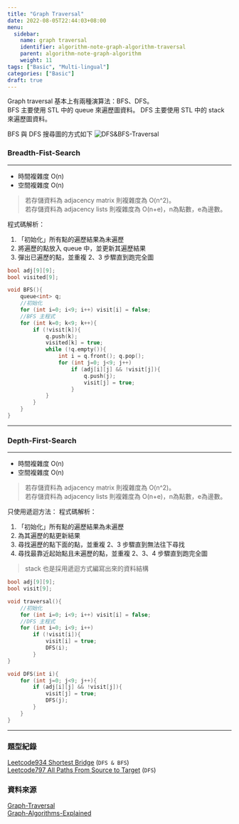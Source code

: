 ```yaml
---
title: "Graph Traversal"
date: 2022-08-05T22:44:03+08:00
menu:
  sidebar:
    name: graph traversal
    identifier: algorithm-note-graph-algorithm-traversal
    parent: algorithm-note-graph-algorithm
    weight: 11
tags: ["Basic", "Multi-lingual"]
categories: ["Basic"]
draft: true
---
```


Graph traversal 基本上有兩種演算法：BFS、DFS。  
BFS 主要使用 STL 中的 queue 來遍歷圖資料。
DFS 主要使用 STL 中的 stack 來遍歷圖資料。

BFS 與 DFS 搜尋圖的方式如下
![DFS&BFS-Traversal](https://blog-c7ff.kxcdn.com/blog/wp-content/uploads/2015/05/dfsbfs_animation_final.gif)

### Breadth-Fist-Search
***
- 時間複雜度 O(n)
- 空間複雜度 O(n)
> 若存儲資料為 adjacency matrix 則複雜度為 O(n^2)。  
  若存儲資料為 adjacency lists 則複雜度為 O(n+e)，n為點數，e為邊數。

程式碼解析：
1. 「初始化」所有點的遍歷結果為未遍歷
2. 將遍歷的點放入 queue 中，並更新其遍歷結果
3. 彈出已遍歷的點，並重複 2、3 步驟直到跑完全圖

```C++
bool adj[9][9];
bool visited[9];

void BFS(){
    queue<int> q;
    //初始化
    for (int i=0; i<9; i++) visit[i] = false; 
    //BFS 主程式
    for (int k=0; k<9; k++){
        if (!visit[k]){
            q.push(k);
            visited[k] = true;
            while (!q.empty()){
                int i = q.front(); q.pop();
                for (int j=0; j<9; j++)
                    if (adj[i][j] && !visit[j]){
                        q.push(j);
                        visit[j] = true;
                    }
            }
        }
    }
}
```
***

### Depth-First-Search
***
- 時間複雜度 O(n)
- 空間複雜度 O(n)
> 若存儲資料為 adjacency matrix 則複雜度為 O(n^2)。  
  若存儲資料為 adjacency lists 則複雜度為 O(n+e)，n為點數，e為邊數。

只使用遞迴方法：
程式碼解析：
1. 「初始化」所有點的遍歷結果為未遍歷
2. 為其遍歷的點更新結果
3. 尋找遍歷的點下面的點，並重複 2、3 步驟直到無法往下尋找
4. 尋找最靠近起始點且未遍歷的點，並重複 2、3、4 步驟直到跑完全圖
> stack 也是採用遞迴方式編寫出來的資料結構

```C++
bool adj[9][9];
bool visit[9];

void traversal(){
    //初始化
    for (int i=0; i<9; i++) visit[i] = false;
    //DFS 主程式
    for (int i=0; i<9; i++)
        if (!visit[i]){
            visit[i] = true;
            DFS(i);
        }
}

void DFS(int i){
    for (int j=0; j<9; j++){
        if (adj[i][j] && !visit[j]){
            visit[j] = true;
            DFS(j);
        }
    }
}
```
***

### 題型紀錄
[Leetcode934 Shortest Bridge](https://leetcode.com/problems/shortest-bridge/)
(`DFS & BFS`)  
[Leetcode797 All Paths From Source to Target](https://leetcode.com/problems/all-paths-from-source-to-target/)
(`DFS`)  

### 資料來源
[Graph-Traversal](https://web.ntnu.edu.tw/~algo/Graph.html#5)  
[Graph-Algorithms-Explained](https://www.freecodecamp.org/news/graph-algorithms-explained/#:~:text=Graph%20algorithms%20are%20a%20set%20of%20instructions%20that,which%20can%20be%20used%20to%20model%20various%20problems.)